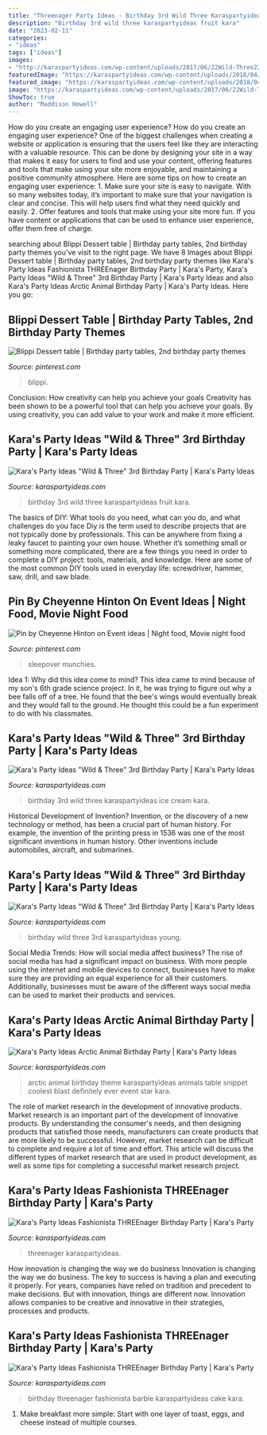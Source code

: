 ```yaml
---
title: "Threenager Party Ideas - Birthday 3rd Wild Three Karaspartyideas Fruit Kara"
description: "Birthday 3rd wild three karaspartyideas fruit kara"
date: "2023-02-11"
categories:
- "ideas"
tags: ["ideas"]
images:
- "http://karaspartyideas.com/wp-content/uploads/2017/06/22Wild-Three22-3rd-Birthday-Party-via-Karas-Party-Ideas-KarasPartyIdeas.com14.jpg"
featuredImage: "https://karaspartyideas.com/wp-content/uploads/2018/04/Fashionista-THREEnager-Birthday-Party-via-Karas-Party-Ideas-KarasPartyIdeas.com12-684x1024.jpg"
featured_image: "https://karaspartyideas.com/wp-content/uploads/2018/04/Fashionista-THREEnager-Birthday-Party-via-Karas-Party-Ideas-KarasPartyIdeas.com12-684x1024.jpg"
image: "https://karaspartyideas.com/wp-content/uploads/2017/06/22Wild-Three22-3rd-Birthday-Party-via-Karas-Party-Ideas-KarasPartyIdeas.com10.jpg"
ShowToc: true
author: "Maddison Howell"
---
```



How do you create an engaging user experience?
How do you create an engaging user experience? One of the biggest challenges when creating a website or application is ensuring that the users feel like they are interacting with a valuable resource. This can be done by designing your site in a way that makes it easy for users to find and use your content, offering features and tools that make using your site more enjoyable, and maintaining a positive community atmosphere. Here are some tips on how to create an engaging user experience: 1. Make sure your site is easy to navigate. With so many websites today, it’s important to make sure that your navigation is clear and concise. This will help users find what they need quickly and easily. 2. Offer features and tools that make using your site more fun. If you have content or applications that can be used to enhance user experience, offer them free of charge.

	

		
searching about Blippi Dessert table | Birthday party tables, 2nd birthday party themes you've visit to the right page. We have 8 Images about Blippi Dessert table | Birthday party tables, 2nd birthday party themes like Kara&#039;s Party Ideas Fashionista THREEnager Birthday Party | Kara&#039;s Party, Kara&#039;s Party Ideas &quot;Wild &amp; Three&quot; 3rd Birthday Party | Kara&#039;s Party Ideas and also Kara&#039;s Party Ideas Arctic Animal Birthday Party | Kara&#039;s Party Ideas. Here you go:
		
    
## Blippi Dessert Table | Birthday Party Tables, 2nd Birthday Party Themes

<img loading=lazy src="https://i.pinimg.com/originals/69/b7/cb/69b7cb3c15639573e1d44156713d8834.jpg" onerror="this.onerror=null;this.src='https://tse1.mm.bing.net/th?id=OIP.mu7FaSOIkGNFK_Z5pWdLKwHaE8&amp;pid=15.1';" alt="Blippi Dessert table | Birthday party tables, 2nd birthday party themes">

_Source: pinterest.com_

>blippi. 

	

Conclusion: How creativity can help you achieve your goals
Creativity has been shown to be a powerful tool that can help you achieve your goals. By using creativity, you can add value to your work and make it more efficient.

    
## Kara&#039;s Party Ideas &quot;Wild &amp; Three&quot; 3rd Birthday Party | Kara&#039;s Party Ideas

<img loading=lazy src="https://karaspartyideas.com/wp-content/uploads/2017/06/22Wild-Three22-3rd-Birthday-Party-via-Karas-Party-Ideas-KarasPartyIdeas.com16.jpg" onerror="this.onerror=null;this.src='https://tse3.mm.bing.net/th?id=OIP.3aUYaK63JyKUfZZTlnoqJAHaE8&amp;pid=15.1';" alt="Kara&#039;s Party Ideas &quot;Wild &amp; Three&quot; 3rd Birthday Party | Kara&#039;s Party Ideas">

_Source: karaspartyideas.com_

>birthday 3rd wild three karaspartyideas fruit kara. 

	

The basics of DIY: What tools do you need, what can you do, and what challenges do you face
Diy is the term used to describe projects that are not typically done by professionals. This can be anywhere from fixing a leaky faucet to painting your own house. Whether it’s something small or something more complicated, there are a few things you need in order to complete a DIY project: tools, materials, and knowledge. Here are some of the most common DIY tools used in everyday life: screwdriver, hammer, saw, drill, and saw blade.

    
## Pin By Cheyenne Hinton On Event Ideas | Night Food, Movie Night Food

<img loading=lazy src="https://i.pinimg.com/originals/28/70/17/2870179e33c2de486fa5543982f7b620.jpg" onerror="this.onerror=null;this.src='https://tse2.mm.bing.net/th?id=OIP.7WuZT4tgbUzX3YI7_5ItVgHaHa&amp;pid=15.1';" alt="Pin by Cheyenne Hinton on Event ideas | Night food, Movie night food">

_Source: pinterest.com_

>sleepover munchies. 

	

Idea 1: Why did this idea come to mind?
This idea came to mind because of my son's 6th grade science project. In it, he was trying to figure out why a bee falls off of a tree. He found that the bee's wings would eventually break and they would fall to the ground. He thought this could be a fun experiment to do with his classmates.

    
## Kara&#039;s Party Ideas &quot;Wild &amp; Three&quot; 3rd Birthday Party | Kara&#039;s Party Ideas

<img loading=lazy src="https://karaspartyideas.com/wp-content/uploads/2017/06/22Wild-Three22-3rd-Birthday-Party-via-Karas-Party-Ideas-KarasPartyIdeas.com10.jpg" onerror="this.onerror=null;this.src='https://tse4.mm.bing.net/th?id=OIP.mW4dAwz_JB5oseFsASRAsgHaLH&amp;pid=15.1';" alt="Kara&#039;s Party Ideas &quot;Wild &amp; Three&quot; 3rd Birthday Party | Kara&#039;s Party Ideas">

_Source: karaspartyideas.com_

>birthday 3rd wild three karaspartyideas ice cream kara. 

	

Historical Development of Invention?
Invention, or the discovery of a new technology or method, has been a crucial part of human history. For example, the invention of the printing press in 1536 was one of the most significant inventions in human history. Other inventions include automobiles, aircraft, and submarines.

    
## Kara&#039;s Party Ideas &quot;Wild &amp; Three&quot; 3rd Birthday Party | Kara&#039;s Party Ideas

<img loading=lazy src="http://karaspartyideas.com/wp-content/uploads/2017/06/22Wild-Three22-3rd-Birthday-Party-via-Karas-Party-Ideas-KarasPartyIdeas.com14.jpg" onerror="this.onerror=null;this.src='https://tse4.mm.bing.net/th?id=OIP.YUfB6JFH9BhHR1rQ7hbA8AHaLH&amp;pid=15.1';" alt="Kara&#039;s Party Ideas &quot;Wild &amp; Three&quot; 3rd Birthday Party | Kara&#039;s Party Ideas">

_Source: karaspartyideas.com_

>birthday wild three 3rd karaspartyideas young. 

	

Social Media Trends: How will social media affect business?
The rise of social media has had a significant impact on business. With more people using the internet and mobile devices to connect, businesses have to make sure they are providing an equal experience for all their customers. Additionally, businesses must be aware of the different ways social media can be used to market their products and services.

    
## Kara&#039;s Party Ideas Arctic Animal Birthday Party | Kara&#039;s Party Ideas

<img loading=lazy src="http://karaspartyideas.com/wp-content/uploads/2018/04/Arctic-Animal-Birthday-Party-via-Karas-Party-Ideas-KarasPartyIdeas.com9_.jpg" onerror="this.onerror=null;this.src='https://tse1.mm.bing.net/th?id=OIP.MB1lCmx1w_PQfW5t_YIxxwHaLI&amp;pid=15.1';" alt="Kara&#039;s Party Ideas Arctic Animal Birthday Party | Kara&#039;s Party Ideas">

_Source: karaspartyideas.com_

>arctic animal birthday theme karaspartyideas animals table snippet coolest blast definitely ever event star kara. 

	

The role of market research in the development of innovative products.
Market research is an important part of the development of innovative products. By understanding the consumer's needs, and then designing products that satisfied those needs, manufacturers can create products that are more likely to be successful. However, market research can be difficult to complete and require a lot of time and effort. This article will discuss the different types of market research that are used in product development, as well as some tips for completing a successful market research project.

    
## Kara&#039;s Party Ideas Fashionista THREEnager Birthday Party | Kara&#039;s Party

<img loading=lazy src="https://karaspartyideas.com/wp-content/uploads/2018/04/Fashionista-THREEnager-Birthday-Party-via-Karas-Party-Ideas-KarasPartyIdeas.com12-684x1024.jpg" onerror="this.onerror=null;this.src='https://tse1.mm.bing.net/th?id=OIP.JjYUSnnerPAF6FzatXamPwHaLF&amp;pid=15.1';" alt="Kara&#039;s Party Ideas Fashionista THREEnager Birthday Party | Kara&#039;s Party">

_Source: karaspartyideas.com_

>threenager karaspartyideas. 

	

How innovation is changing the way we do business
Innovation is changing the way we do business. The key to success is having a plan and executing it properly. For years, companies have relied on tradition and precedent to make decisions. But with innovation, things are different now. Innovation allows companies to be creative and innovative in their strategies, processes and products.

    
## Kara&#039;s Party Ideas Fashionista THREEnager Birthday Party | Kara&#039;s Party

<img loading=lazy src="http://karaspartyideas.com/wp-content/uploads/2018/04/Fashionista-THREEnager-Birthday-Party-via-Karas-Party-Ideas-KarasPartyIdeas.com9_.jpg" onerror="this.onerror=null;this.src='https://tse3.mm.bing.net/th?id=OIP.Rg_epzi6n5pm3Je7q0CErgHaJQ&amp;pid=15.1';" alt="Kara&#039;s Party Ideas Fashionista THREEnager Birthday Party | Kara&#039;s Party">

_Source: karaspartyideas.com_

>birthday threenager fashionista barbie karaspartyideas cake kara. 

	

1. Make breakfast more simple: Start with one layer of toast, eggs, and cheese instead of multiple courses. 

